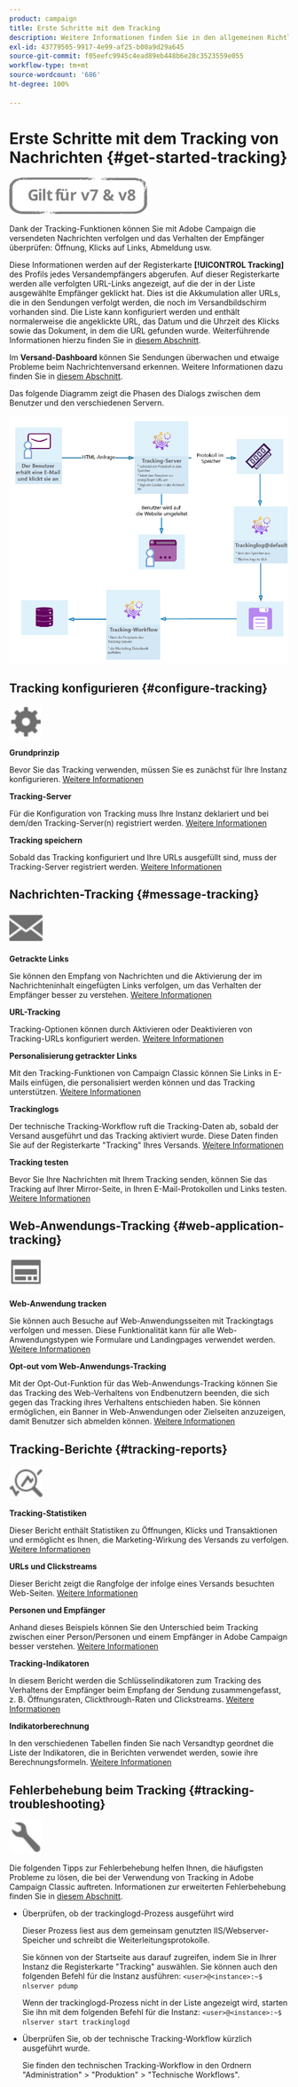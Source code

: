 ```yaml
---
product: campaign
title: Erste Schritte mit dem Tracking
description: Weitere Informationen finden Sie in den allgemeinen Richtlinien zum Tracking in Adobe Campaign Classic
exl-id: 43779505-9917-4e99-af25-b00a9d29a645
source-git-commit: f05eefc9945c4ead89eb448b6e28c3523559e055
workflow-type: tm+mt
source-wordcount: '686'
ht-degree: 100%

---
```


# Erste Schritte mit dem Tracking von Nachrichten {#get-started-tracking}

![](../../assets/common.svg)

Dank der Tracking-Funktionen können Sie mit Adobe Campaign die versendeten Nachrichten verfolgen und das Verhalten der Empfänger überprüfen: Öffnung, Klicks auf Links, Abmeldung usw.

Diese Informationen werden auf der Registerkarte **[!UICONTROL Tracking]** des Profils jedes Versandempfängers abgerufen. Auf dieser Registerkarte werden alle verfolgten URL-Links angezeigt, auf die der in der Liste ausgewählte Empfänger geklickt hat. Dies ist die Akkumulation aller URLs, die in den Sendungen verfolgt werden, die noch im Versandbildschirm vorhanden sind. Die Liste kann konfiguriert werden und enthält normalerweise die angeklickte URL, das Datum und die Uhrzeit des Klicks sowie das Dokument, in dem die URL gefunden wurde. Weiterführende Informationen hierzu finden Sie in [diesem Abschnitt](../../platform/using/editing-a-profile.md#tracking-tab).

Im **Versand-Dashboard** können Sie Sendungen überwachen und etwaige Probleme beim Nachrichtenversand erkennen. Weitere Informationen dazu finden Sie in [diesem Abschnitt](delivery-dashboard.md).

Das folgende Diagramm zeigt die Phasen des Dialogs zwischen dem Benutzer und den verschiedenen Servern.

![](assets/tracking-diagram.png)

## Tracking konfigurieren {#configure-tracking}

<img src="assets/do-not-localize/icon-configure.svg" width="60px">

**Grundprinzip**

Bevor Sie das Tracking verwenden, müssen Sie es zunächst für Ihre Instanz konfigurieren. [Weitere Informationen](../../installation/using/deploying-an-instance.md#operating-principle)

**Tracking-Server**

Für die Konfiguration von Tracking muss Ihre Instanz deklariert und bei dem/den Tracking-Server(n) registriert werden. [Weitere Informationen](../../installation/using/deploying-an-instance.md#tracking-server)

**Tracking speichern**

Sobald das Tracking konfiguriert und Ihre URLs ausgefüllt sind, muss der Tracking-Server registriert werden. [Weitere Informationen](../../installation/using/deploying-an-instance.md#saving-tracking)

## Nachrichten-Tracking {#message-tracking}

<img src="assets/do-not-localize/icon-message-tracking.svg" width="60px">

**Getrackte Links**

Sie können den Empfang von Nachrichten und die Aktivierung der im Nachrichteninhalt eingefügten Links verfolgen, um das Verhalten der Empfänger besser zu verstehen. [Weitere Informationen](how-to-configure-tracked-links.md)

**URL-Tracking**

Tracking-Optionen können durch Aktivieren oder Deaktivieren von Tracking-URLs konfiguriert werden. [Weitere Informationen](personalizing-url-tracking.md)

**Personalisierung getrackter Links**

Mit den Tracking-Funktionen von Campaign Classic können Sie Links in E-Mails einfügen, die personalisiert werden können und das Tracking unterstützen. [Weitere Informationen](tracking-personalized-links.md)

**Trackinglogs**

Der technische Tracking-Workflow ruft die Tracking-Daten ab, sobald der Versand ausgeführt und das Tracking aktiviert wurde.
Diese Daten finden Sie auf der Registerkarte &quot;Tracking&quot; Ihres Versands. [Weitere Informationen](accessing-the-tracking-logs.md)

**Tracking testen**

Bevor Sie Ihre Nachrichten mit Ihrem Tracking senden, können Sie das Tracking auf Ihrer Mirror-Seite, in Ihren E-Mail-Protokollen und Links testen. [Weitere Informationen](testing-tracking.md)

## Web-Anwendungs-Tracking {#web-application-tracking}

<img src="assets/do-not-localize/icon-web-app.svg" width="60px">

**Web-Anwendung tracken**

Sie können auch Besuche auf Web-Anwendungsseiten mit Trackingtags verfolgen und messen. Diese Funktionalität kann für alle Web-Anwendungstypen wie Formulare und Landingpages verwendet werden. [Weitere Informationen](../../web/using/tracking-a-web-application.md)

**Opt-out vom Web-Anwendungs-Tracking**

Mit der Opt-Out-Funktion für das Web-Anwendungs-Tracking können Sie das Tracking des Web-Verhaltens von Endbenutzern beenden, die sich gegen das Tracking ihres Verhaltens entschieden haben. Sie können ermöglichen, ein Banner in Web-Anwendungen oder Zielseiten anzuzeigen, damit Benutzer sich abmelden können. [Weitere Informationen](../../web/using/web-application-tracking-opt-out.md)

## Tracking-Berichte {#tracking-reports}

<img src="assets/do-not-localize/icon_monitor.svg" width="60px">

**Tracking-Statistiken**

Dieser Bericht enthält Statistiken zu Öffnungen, Klicks und Transaktionen und ermöglicht es Ihnen, die Marketing-Wirkung des Versands zu verfolgen. [Weitere Informationen](../../reporting/using/delivery-reports.md#tracking-statistics)

**URLs und Clickstreams**

Dieser Bericht zeigt die Rangfolge der infolge eines Versands besuchten Web-Seiten. [Weitere Informationen](../../reporting/using/delivery-reports.md#urls-and-click-streams)

**Personen und Empfänger**

Anhand dieses Beispiels können Sie den Unterschied beim Tracking zwischen einer Person/Personen und einem Empfänger in Adobe Campaign besser verstehen. [Weitere Informationen](../../reporting/using/person-people-recipients.md)

**Tracking-Indikatoren**

In diesem Bericht werden die Schlüsselindikatoren zum Tracking des Verhaltens der Empfänger beim Empfang der Sendung zusammengefasst, z. B. Öffnungsraten, Clickthrough-Raten und Clickstreams. [Weitere Informationen](../../reporting/using/delivery-reports.md#tracking-indicators)

**Indikatorberechnung**

In den verschiedenen Tabellen finden Sie nach Versandtyp geordnet die Liste der Indikatoren, die in Berichten verwendet werden, sowie ihre Berechnungsformeln. [Weitere Informationen](../../reporting/using/indicator-calculation.md)

## Fehlerbehebung beim Tracking {#tracking-troubleshooting}

<img src="assets/do-not-localize/icon-troubleshooting.svg" width="60px">

Die folgenden Tipps zur Fehlerbehebung helfen Ihnen, die häufigsten Probleme zu lösen, die bei der Verwendung von Tracking in Adobe Campaign Classic auftreten. Informationen zur erweiterten Fehlerbehebung finden Sie in [diesem Abschnitt](tracking-troubleshooting.md).

* Überprüfen, ob der trackinglogd-Prozess ausgeführt wird

   Dieser Prozess liest aus dem gemeinsam genutzten IIS/Webserver-Speicher und schreibt die Weiterleitungsprotokolle.

   Sie können von der Startseite aus darauf zugreifen, indem Sie in Ihrer Instanz die Registerkarte &quot;Tracking&quot; auswählen. Sie können auch den folgenden Befehl für die Instanz ausführen: `<user>@<instance>:~$ nlserver pdump`

   Wenn der trackinglogd-Prozess nicht in der Liste angezeigt wird, starten Sie ihn mit dem folgenden Befehl für die Instanz: `<user>@<instance>:~$ nlserver start trackinglogd`

* Überprüfen Sie, ob der technische Tracking-Workflow kürzlich ausgeführt wurde.

   Sie finden den technischen Tracking-Workflow in den Ordnern &quot;Administration&quot; > &quot;Produktion&quot; > &quot;Technische Workflows&quot;. 
